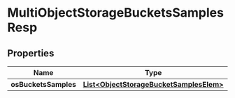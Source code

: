 # MultiObjectStorageBucketsSamplesResp

## Properties
Name | Type | Description | Notes
------------ | ------------- | ------------- | -------------
**osBucketsSamples** | [**List&lt;ObjectStorageBucketSamplesElem&gt;**](ObjectStorageBucketSamplesElem.md) |  |  [optional]
